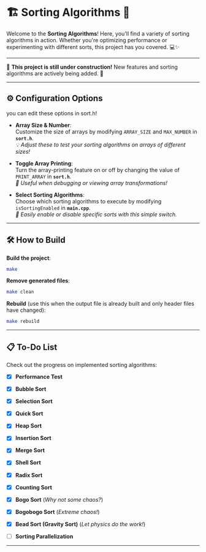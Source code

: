 
# 🏗️ **Sorting Algorithms** 🚧

Welcome to the **Sorting Algorithms**! Here, you'll find a variety of sorting algorithms in action. Whether you're optimizing performance or experimenting with different sorts, this project has you covered. 💻✨

---

🚧 **This project is still under construction!** New features and sorting algorithms are actively being added. 🚧

---

## ⚙️ **Configuration Options**

you can edit these options in sort.h!

- **Array Size & Number**:  
  Customize the size of arrays by modifying `ARRAY_SIZE` and `MAX_NUMBER` in **`sort.h`**.  
  *💡 Adjust these to test your sorting algorithms on arrays of different sizes!*

- **Toggle Array Printing**:  
  Turn the array-printing feature on or off by changing the value of `PRINT_ARRAY` in **`sort.h`**.  
  *👀 Useful when debugging or viewing array transformations!*

- **Select Sorting Algorithms**:  
  Choose which sorting algorithms to execute by modifying `isSortingEnabled` in **`main.cpp`**.  
  *🔀 Easily enable or disable specific sorts with this simple switch.*

---

## 🛠️ **How to Build**

**Build the project**:
```bash
make
```

**Remove generated files**:
```bash
make clean
```

**Rebuild** (use this when the output file is already built and only header files have changed):
```bash
make rebuild
```

---

## 📋 **To-Do List**

Check out the progress on implemented sorting algorithms:

- [X] **Performance Test**  
- [X] **Bubble Sort**  
- [X] **Selection Sort**  
- [X] **Quick Sort**  
- [X] **Heap Sort**  
- [X] **Insertion Sort**  
- [X] **Merge Sort**  
- [X] **Shell Sort**  
- [X] **Radix Sort**  
- [X] **Counting Sort**  
- [X] **Bogo Sort** (*Why not some chaos?*)  
- [X] **Bogobogo Sort** (*Extreme chaos!*)  
- [X] **Bead Sort (Gravity Sort)** (*Let physics do the work!*)  

- [ ] **Sorting Parallelization** 
---
